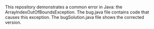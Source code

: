 This repository demonstrates a common error in Java: the ArrayIndexOutOfBoundsException. The bug.java file contains code that causes this exception. The bugSolution.java file shows the corrected version.